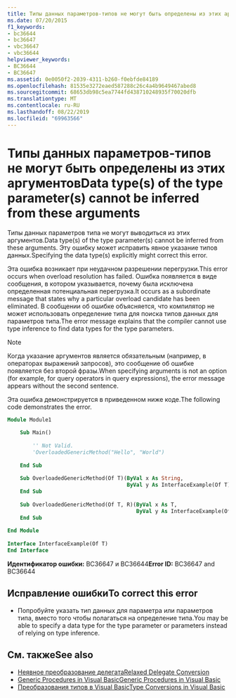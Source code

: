 ```yaml
---
title: Типы данных параметров-типов не могут быть определены из этих аргументов
ms.date: 07/20/2015
f1_keywords:
- bc36644
- bc36647
- vbc36647
- vbc36644
helpviewer_keywords:
- BC36644
- BC36647
ms.assetid: 0e0050f2-2039-4311-b260-f0ebfde84189
ms.openlocfilehash: 81535e3272eaed587288c26c4a4b9649467abed8
ms.sourcegitcommit: 68653db98c5ea7744fd438710248935f70020dfb
ms.translationtype: MT
ms.contentlocale: ru-RU
ms.lasthandoff: 08/22/2019
ms.locfileid: "69963566"
---
```

# <a name="data-types-of-the-type-parameters-cannot-be-inferred-from-these-arguments"></a><span data-ttu-id="b8447-102">Типы данных параметров-типов не могут быть определены из этих аргументов</span><span class="sxs-lookup"><span data-stu-id="b8447-102">Data type(s) of the type parameter(s) cannot be inferred from these arguments</span></span>
<span data-ttu-id="b8447-103">Типы данных параметров типа не могут выводиться из этих аргументов.</span><span class="sxs-lookup"><span data-stu-id="b8447-103">Data type(s) of the type parameter(s) cannot be inferred from these arguments.</span></span> <span data-ttu-id="b8447-104">Эту ошибку может исправить явное указание типов данных.</span><span class="sxs-lookup"><span data-stu-id="b8447-104">Specifying the data type(s) explicitly might correct this error.</span></span>  
  
 <span data-ttu-id="b8447-105">Эта ошибка возникает при неудачном разрешении перегрузки.</span><span class="sxs-lookup"><span data-stu-id="b8447-105">This error occurs when overload resolution has failed.</span></span> <span data-ttu-id="b8447-106">Ошибка появляется в виде сообщения, в котором указывается, почему была исключена определенная потенциальная перегрузка.</span><span class="sxs-lookup"><span data-stu-id="b8447-106">It occurs as a subordinate message that states why a particular overload candidate has been eliminated.</span></span> <span data-ttu-id="b8447-107">В сообщении об ошибке объясняется, что компилятор не может использовать определение типа для поиска типов данных для параметров типа.</span><span class="sxs-lookup"><span data-stu-id="b8447-107">The error message explains that the compiler cannot use type inference to find data types for the type parameters.</span></span>  
  
> [!NOTE]
> <span data-ttu-id="b8447-108">Когда указание аргументов является обязательным (например, в операторах выражений запросов), это сообщение об ошибке появляется без второй фразы.</span><span class="sxs-lookup"><span data-stu-id="b8447-108">When specifying arguments is not an option (for example, for query operators in query expressions), the error message appears without the second sentence.</span></span>  
  
 <span data-ttu-id="b8447-109">Эта ошибка демонстрируется в приведенном ниже коде.</span><span class="sxs-lookup"><span data-stu-id="b8447-109">The following code demonstrates the error.</span></span>  
  
```vb  
Module Module1  
  
    Sub Main()  
  
        '' Not Valid.  
        'OverloadedGenericMethod("Hello", "World")  
  
    End Sub  
  
    Sub OverloadedGenericMethod(Of T)(ByVal x As String,   
                                      ByVal y As InterfaceExample(Of T))  
    End Sub  
  
    Sub OverloadedGenericMethod(Of T, R)(ByVal x As T,   
                                         ByVal y As InterfaceExample(Of R))  
    End Sub  
  
End Module  
  
Interface InterfaceExample(Of T)  
End Interface  
```  
  
 <span data-ttu-id="b8447-110">**Идентификатор ошибки:** BC36647 и BC36644</span><span class="sxs-lookup"><span data-stu-id="b8447-110">**Error ID:** BC36647 and BC36644</span></span>  
  
## <a name="to-correct-this-error"></a><span data-ttu-id="b8447-111">Исправление ошибки</span><span class="sxs-lookup"><span data-stu-id="b8447-111">To correct this error</span></span>  
  
- <span data-ttu-id="b8447-112">Попробуйте указать тип данных для параметра или параметров типа, вместо того чтобы полагаться на определение типа.</span><span class="sxs-lookup"><span data-stu-id="b8447-112">You may be able to specify a data type for the type parameter or parameters instead of relying on type inference.</span></span>  
  
## <a name="see-also"></a><span data-ttu-id="b8447-113">См. также</span><span class="sxs-lookup"><span data-stu-id="b8447-113">See also</span></span>

- [<span data-ttu-id="b8447-114">Неявное преобразование делегата</span><span class="sxs-lookup"><span data-stu-id="b8447-114">Relaxed Delegate Conversion</span></span>](../../../visual-basic/programming-guide/language-features/delegates/relaxed-delegate-conversion.md)
- [<span data-ttu-id="b8447-115">Generic Procedures in Visual Basic</span><span class="sxs-lookup"><span data-stu-id="b8447-115">Generic Procedures in Visual Basic</span></span>](../../../visual-basic/programming-guide/language-features/data-types/generic-procedures.md)
- [<span data-ttu-id="b8447-116">Преобразования типов в Visual Basic</span><span class="sxs-lookup"><span data-stu-id="b8447-116">Type Conversions in Visual Basic</span></span>](../../../visual-basic/programming-guide/language-features/data-types/type-conversions.md)
